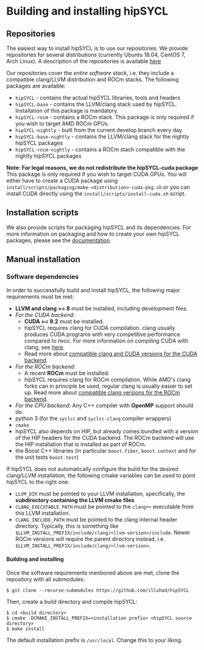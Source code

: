 
# Building and installing hipSYCL

## Repositories
The easiest way to install hipSYCL is to use our repositories. We provide repositories for several distributions (currently Ubuntu 18.04, CentOS 7, Arch Linux). A description of the repositories is available [here](../install/scripts/README.md#installing-from-repositories)

Our repositories cover the *entire software stack*, i.e. they include a compatible clang/LLVM distribution and ROCm stacks. The following packages are available:
* `hipSYCL` - contains the actual hipSYCL libraries, tools and headers
* `hipSYCL-base` - contains the LLVM/clang stack used by hipSYCL. Installation of this package is mandatory.
* `hipSYCL-rocm` - contains a ROCm stack. This package is only required if you wish to target AMD ROCm GPUs.
* `hipSYCL-nightly` - built from the current develop branch every day.
* `hipSYCL-base-nightly` - contains the LLVM/clang stack for the nightly hipSYCL packages
* `hipSYCL-rocm-nightly` - contains a ROCm stach compatible with the nighlty hipSYCL packages

**Note: For legal reasons, we do not redistribute the hipSYCL-cuda package** This package is only required if you wish to target CUDA GPUs. You will either have to create a CUDA package using `install/scripts/packaging/make-<distribution>-cuda-pkg.sh` or you can install CUDA directly using the `install/scripts/install-cuda.sh` script.


## Installation scripts
We also provide scripts for packaging hipSYCL and its dependencies. For more information on packaging and how to create your own hipSYCL packages, please see the [documentation](../install/scripts/README.md).

## Manual installation

### Software dependencies
In order to successfully build and install hipSYCL, the following major requirements must be met:

* **LLVM and clang >= 8** must be installed, including development files.
* *For the CUDA backend*: 
  * **CUDA >= 9.2** must be installed.
  * hipSYCL requires clang for CUDA compilation. clang usually produces CUDA programs with very competitive performance compared to nvcc. For more information on compiling CUDA with clang, see [here](http://llvm.org/docs/CompileCudaWithLLVM.html).
  * Read more about [compatible clang and CUDA versions for the CUDA backend](install-cuda.md).
* *For the ROCm backend*: 
  * A recent **ROCm** must be installed. 
  * hipSYCL requires clang for ROCm compilation. While AMD's clang forks can in principle be used, regular clang is usually easier to set up. Read more about [compatible clang versions for the ROCm backend](install-rocm.md).
* *For the CPU backend*: Any C++ compiler with **OpenMP** support should do.
* python 3 (for the `syclcc` and `syclcc-clang` compiler wrappers)
* `cmake`
* hipSYCL also depends on HIP, but already comes bundled with a version of the HIP headers for the CUDA backend. The ROCm backend will use the HIP installation that is installed as part of ROCm.
* the Boost C++ libraries (in particular `boost.fiber`, `boost.context` and for the unit tests `boost.test`)

If hipSYCL does not automatically configure the build for the desired clang/LLVM installation, the following cmake variables can be used to point hipSYCL to the right one:
* `LLVM_DIR` must be pointed to your LLVM installation, specifically, the **subdirectory containing the LLVM cmake files**
* `CLANG_EXECUTABLE_PATH` must be pointed to the `clang++` executable from this LLVM installation.
* `CLANG_INCLUDE_PATH` must be pointed to the clang internal header directory. Typically, this is something like `$LLVM_INSTALL_PREFIX/include/clang/<llvm-version>/include`. Newer ROCm versions will require the parent directory instead, i.e. `$LLVM_INSTALL_PREFIX/include/clang/<llvm-version>`.

#### Building and installing 

Once the software requirements mentioned above are met, clone the repository with all submodules:
```
$ git clone --recurse-submodules https://github.com/illuhad/hipSYCL
```
Then, create a build directory and compile hipSYCL:
```
$ cd <build directory>
$ cmake -DCMAKE_INSTALL_PREFIX=<installation prefix> <hipSYCL source directory>
$ make install
```
The default installation prefix is `/usr/local`. Change this to your liking.
